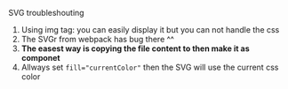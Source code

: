 SVG troubleshouting

1. Using img tag: you can easily display it but you can not handle the css
2. The SVGr from webpack has bug there ^^
3. **The easest way is copying the file content to then make it as componet**
4. Allways set `fill="currentColor"` then the SVG will use the current css color
